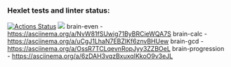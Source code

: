 ### Hexlet tests and linter status:
[![Actions Status](https://github.com/David-Roklem/python-project-lvl1/workflows/hexlet-check/badge.svg)](https://github.com/David-Roklem/python-project-lvl1/actions)
<a href="https://codeclimate.com/github/codeclimate/codeclimate/maintainability"><img src="https://api.codeclimate.com/v1/badges/a99a88d28ad37a79dbf6/maintainability" /></a>
brain-even - https://asciinema.org/a/NvW81fSUwig71ByBRCieWQA7S
brain-calc - https://asciinema.org/a/uCgJ1LhaN7EBZlKf6znvBHUew
brain-gcd - https://asciinema.org/a/OssR7TCLqevnRopJyy3ZZBOeL
brain-progression - https://asciinema.org/a/6zDAH3vqzBxuxqIKkoO9v3eJL
